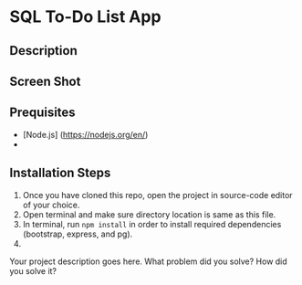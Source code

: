 # SQL To-Do List App

## Description



## Screen Shot


## Prequisites
- [Node.js] (https://nodejs.org/en/)
- 


## Installation Steps
1. Once you have cloned this repo, open the project in source-code editor of your choice.
2. Open terminal and make sure directory location is same as this file.
3. In terminal, run `npm install` in order to install required dependencies (bootstrap, express, and pg).
4. 


Your project description goes here. What problem did you solve? How did you solve it?

